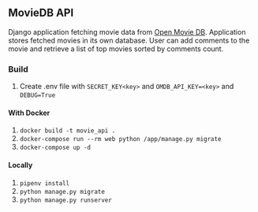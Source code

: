 ## MovieDB API

Django application fetching movie data from [Open Movie DB](http://omdbapi.com). 
Application stores fetched movies in its own database. User can add comments to the
movie and retrieve a list of top movies sorted by comments count.


### Build
1. Create .env file with `SECRET_KEY<key>` and `OMDB_API_KEY=<key>`
and `DEBUG=True`
#### With Docker
1. `docker build -t movie_api .`
2. `docker-compose run --rm web python /app/manage.py migrate`
3. `docker-compose up -d`
#### Locally
1. `pipenv install`
2. `python manage.py migrate`
3. `python manage.py runserver`
